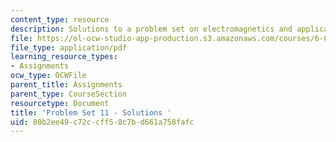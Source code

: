 ```yaml
---
content_type: resource
description: Solutions to a problem set on electromagnetics and applications.
file: https://ol-ocw-studio-app-production.s3.amazonaws.com/courses/6-013-electromagnetics-and-applications-fall-2005/80b2ee49c72ccff58c7bd661a758fafc_ps11_solution.pdf
file_type: application/pdf
learning_resource_types:
- Assignments
ocw_type: OCWFile
parent_title: Assignments
parent_type: CourseSection
resourcetype: Document
title: 'Problem Set 11 - Solutions '
uid: 80b2ee49-c72c-cff5-8c7b-d661a758fafc
---
```

